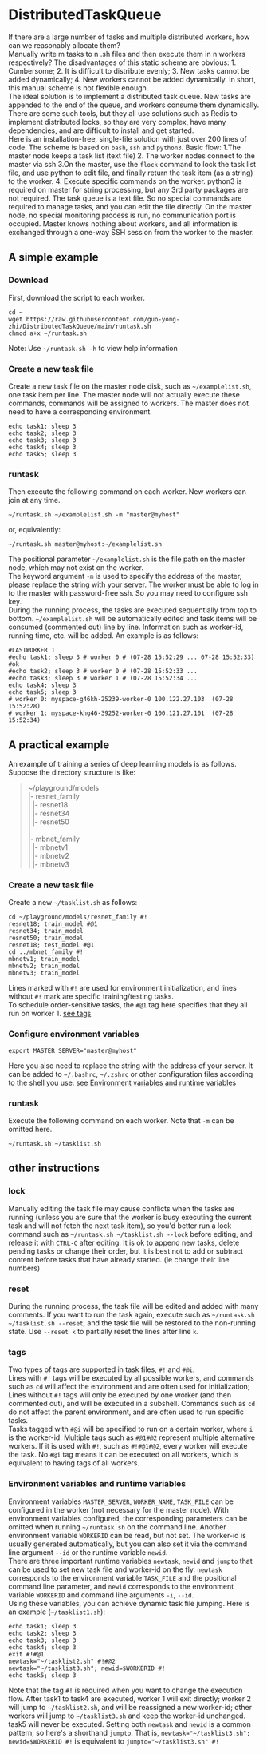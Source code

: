DistributedTaskQueue
===
If there are a large number of tasks and multiple distributed workers, how can we reasonably allocate them?  
Manually write m tasks to n .sh files and then execute them in n workers respectively? The disadvantages of this static scheme are obvious: 1. Cumbersome; 2. It is difficult to distribute evenly; 3. New tasks cannot be added dynamically; 4. New workers cannot be added dynamically. In short, this manual scheme is not flexible enough.  
The ideal solution is to implement a distributed task queue. New tasks are appended to the end of the queue, and workers consume them dynamically.  
There are some such tools, but they all use solutions such as Redis to implement distributed locks, so they are very complex, have many dependencies, and are difficult to install and get started.   
Here is an installation-free, single-file solution with just over 200 lines of code. The scheme is based on `bash`, `ssh` and `python3`. Basic flow: 1.The master node keeps a task list (text file) 2. The worker nodes connect to the master via ssh 3.On the master, use the `flock` command to lock the task list file, and use python to edit file, and finally return the task item (as a string) to the worker. 4. Execute specific commands on the worker. python3 is required on master for string processing, but any 3rd party packages are not required. The task queue is a text file. So no special commands are required to manage tasks, and you can edit the file directly. On the master node, no special monitoring process is run, no communication port is occupied. Master knows nothing about workers, and all information is exchanged through a one-way SSH session from the worker to the master.  
## A simple example
### Download 
First, download the script to each worker.  
```shell
cd ~
wget https://raw.githubusercontent.com/guo-yong-zhi/DistributedTaskQueue/main/runtask.sh
chmod a+x ~/runtask.sh
```
Note: Use `~/runtask.sh -h` to view help information  
### Create a new task file
Create a new task file on the master node disk, such as `~/examplelist.sh`, one task item per line. The master node will not actually execute these commands, commands will be assigned to workers. The master does not need to have a corresponding environment.  
```shell
echo task1; sleep 3 
echo task2; sleep 3 
echo task3; sleep 3
echo task4; sleep 3 
echo task5; sleep 3 
```
### runtask 
Then execute the following command on each worker. New workers can join at any time.  
```shell
~/runtask.sh ~/examplelist.sh -m "master@myhost"
```
or, equivalently:
```shell
~/runtask.sh master@myhost:~/examplelist.sh
```  
The positional parameter `~/examplelist.sh` is the file path on the master node, which may not exist on the worker.   
The keyword argument `-m` is used to specify the address of the master, please replace the string with your server. The worker must be able to log in to the master with password-free ssh. So you may need to configure ssh key.    
During the running process, the tasks are executed sequentially from top to bottom. `~/examplelist.sh` will be automatically edited and task items will be consumed (commented out) line by line. Information such as worker-id, running time, etc. will be added. An example is as follows:  
```shell
#LASTWORKER 1
#echo task1; sleep 3 # worker 0 # (07-28 15:52:29 ... 07-28 15:52:33) #ok
#echo task2; sleep 3 # worker 0 # (07-28 15:52:33 ...
#echo task3; sleep 3 # worker 1 # (07-28 15:52:34 ...
echo task4; sleep 3 
echo task5; sleep 3 
# worker 0: myspace-g46kh-25239-worker-0 100.122.27.103  (07-28 15:52:28)
# worker 1: myspace-khg46-39252-worker-0 100.121.27.101  (07-28 15:52:34)
```
## A practical example
An example of training a series of deep learning models is as follows. Suppose the directory structure is like:  
>~/playground/models  
|- resnet_family  
|  |- resnet18  
|  |- resnet34  
|  |- resnet50  
|  
|- mbnet_family  
|  |- mbnetv1  
|  |- mbnetv2  
|  |- mbnetv3  

### Create a new task file
Create a new `~/tasklist.sh` as follows:  
```shell
cd ~/playground/models/resnet_family #!
resnet18; train_model #@1
resnet34; train_model
resnet50; train_model
resnet18; test_model #@1
cd ../mbnet_family #!
mbnetv1; train_model
mbnetv2; train_model
mbnetv3; train_model
```
Lines marked with `#!` are used for environment initialization, and lines without `#!` mark are specific training/testing tasks.  
To schedule order-sensitive tasks, the `#@1` tag here specifies that they all run on worker 1. [see tags](#tags)
### Configure environment variables  
```shell
export MASTER_SERVER="master@myhost"
```  
Here you also need to replace the string with the address of your server. It can be added to `~/.bashrc`, `~/.zshrc` or other configuration files according to the shell you use. [see Environment variables and runtime variables](#environment-variables-and-runtime-variables)  
### runtask  
Execute the following command on each worker. Note that `-m` can be omitted here.  
```shell
~/runtask.sh ~/tasklist.sh
```
## other instructions
### lock
Manually editing the task file may cause conflicts when the tasks are running (unless you are sure that the worker is busy executing the current task and will not fetch the next task item), so you'd better run a lock command such as `~/runtask.sh ~/tasklist.sh --lock` before editing, and release it with `CTRL-C` after editing. It is ok to append new tasks, delete pending tasks or change their order, but it is best not to add or subtract content before tasks that have already started. (ie change their line numbers)   
### reset
During the running process, the task file will be edited and added with many comments. If you want to run the task again, execute such as `~/runtask.sh ~/tasklist.sh --reset`, and the task file will be restored to the non-running state.  Use `--reset k` to partially reset the lines after line `k`.
### tags 
Two types of tags are supported in task files, `#!` and `#@i`.    
Lines with `#!` tags will be executed by all possible workers, and commands such as `cd` will affect the environment and are often used for initialization; Lines without `#!` tags will only be executed by one worker (and then commented out), and will be executed in a subshell. Commands such as `cd` do not affect the parent environment, and are often used to run specific tasks.    
Tasks tagged with `#@i` will be specified to run on a certain worker, where `i` is the worker-id. Multiple tags such as `#@1#@2` represent multiple alternative workers. If it is used with `#!`, such as `#!#@1#@2`, every worker will execute the task. No `#@i` tag means it can be executed on all workers, which is equivalent to having tags of all workers.  
### Environment variables and runtime variables
Environment variables `MASTER_SERVER`, `WORKER_NAME`, `TASK_FILE` can be configured in the worker (not necessary for the master node). With environment variables configured, the corresponding parameters can be omitted when running `~/runtask.sh` on the command line. Another environment variable `WORKERID` can be read, but not set. The worker-id is usually generated automatically, but you can also set it via the command line argument `--id` or the runtime variable `newid`.  
There are three important runtime variables `newtask`, `newid`  and `jumpto` that can be used to set new task file and worker-id on the fly. `newtask` corresponds to the environment variable `TASK_FILE` and the positional command line parameter, and `newid` corresponds to the environment variable `WORKERID` and command line arguments `-i`, `--id`.   
Using these variables, you can achieve dynamic task file jumping. Here is an example (`~/tasklist1.sh`):  
```shell
echo task1; sleep 3 
echo task2; sleep 3 
echo task3; sleep 3
echo task4; sleep 3
exit #!#@1
newtask="~/tasklist2.sh" #!#@2
newtask="~/tasklist3.sh"; newid=$WORKERID #!
echo task5; sleep 3
```
Note that the tag `#!` is required when you want to change the execution flow. After task1 to task4 are executed, worker 1 will exit directly; worker 2 will jump to `~/tasklist2.sh`, and will be reassigned a new worker-id; other workers will jump to `~/tasklist3.sh` and keep the worker-id unchanged. task5 will never be executed.  Setting both `newtask` and `newid` is a common pattern, so here's a shorthand `jumpto`. That is, `newtask="~/tasklist3.sh"; newid=$WORKERID #!` is equivalent to `jumpto="~/tasklist3.sh" #!`
